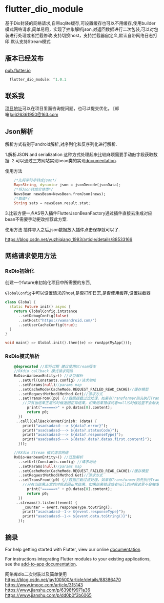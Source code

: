 # flutter_dio_module

基于Dio封装的网络请求,自带sqlite缓存,可设置缓存也可以不用缓存,使用builder模式网络请求,简单易用，实现了抽象解析json,对返回数据进行二次包装,可以对包装进行处理或者拦截修改.支持切换host，支持拦截器自定义,默认自带网络日志打印.默认支持Stream模式

## 版本已经发布
[pub.flutter.io](https://pub.flutter-io.cn/packages/flutter_dio_module/score)
```dart
  flutter_dio_module: ^1.0.1
```

## 联系我
[项目地址](https://gitee.com/xjdd/flutter-rx-dio)可以在项目里面咨询提问题，也可以提交优化，
[邮箱]xj626361950@163.com

## Json解析

解析方式有别于android解析,对序列化和反序列化进行解析.

1.解析JSON and serialization 这种方式处理起来比较麻烦需要手动敲字段获取数据.
2.可以通过三方网站实现bean类的实现[documentation](https://javiercbk.github.io/json_to_dart/).

使用方法

```dart
    /*先将字符串转成json*/
    Map<String, dynamic> json = jsonDecode(jsonData);
    /*将Json转成实体类*/
    NewsBean newsBean=NewsBean.fromJson(news);
    /*取值*/
    String sats = newsBean.result.stat;
```

3.比较方便一点AS导入插件FlutterJsonBeanFactory通过插件直接去生成对应bean不需要手动更改推荐此方案.

使用方法 插件导入之后,json数据放入插件点击保存就可以了.

https://blog.csdn.net/yuzhiqiang_1993/article/details/88533166

## 网络请求使用方法

### RxDio初始化

创建一个future来初始化项目中所需要的东西,

`GlobalConfig`中可以设置请求的host,是否打印日志,是否使用缓存,设置拦截器

```dart
class Global {
  static Future init() async {
    return GlobalConfig.intstance
      ..setDebugConfig(false)
      ..setHost("https://wanandroid.com/")
      ..setUserCacheConfig(true);
  }
}

void main() => Global.init().then((e) => runApp(MyApp()));
```

### RxDio模式解析 

```dart
    @deprecated //即将过期 建议使用Stream版本
    //RXdio callback 模式请求网络
    RxDio<WanbeanEntity>() //泛型解析
      ..setUrl(Constants.config) //请求地址
      ..setParams(null)//params map
      ..setCacheMode(CacheMode.REQUEST_FAILED_READ_CACHE)//缓存模型
      ..setRequestMethod(Method.Get)//请求方式
      ..setTransFrom((p0) {//数据拦截过滤处理，如果有Transformer则先执行Transformer后在执行callBack。
        //只有当结果正常的时候返回正常结果，如果结果错误或者null的时候这里不会触发
          print("======>" + p0.datas[0].content);
          return p0;
      })
     ..call(CallBack(onNetFinish: (data) {
        print("asadsadasd---> ${data?.error}");
        print("asadsadasd---> ${data?.statusCode}");
        print("asadsadasd---> ${data?.responseType}");
        print("asadsadasd---> ${data?.data?.datas.first.content}");
      }));
```

```dart
    //RXdio Stream 模式请求网络
    RxDio<WanbeanEntity>() //泛型解析
      ..setUrl(Constants.config) //请求地址
      ..setParams(null)//params map
      ..setCacheMode(CacheMode.REQUEST_FAILED_READ_CACHE)//缓存模型
      ..setRequestMethod(Method.Get)//请求方式
      ..setTransFrom((p0) {//数据拦截过滤处理，如果有Transformer则先执行Transformer后在执行callBack。
        //只有当结果正常的时候返回正常结果，如果结果错误或者null的时候这里不会触发
          print("======>" + p0.datas[0].content);
          return p0;
      })
     ..streams().listen((event) {
        _counter = event.responseType.toString();
        print("asadsadasd--1-> ${event.responseType}");
        print("asadsadasd--1-> ${event.data.toString()}");
      });
```



## 摘录

For help getting started with Flutter, view our online
[documentation](https://flutter.dev/).

For instructions integrating Flutter modules to your existing applications,
see the [add-to-app documentation](https://flutter.dev/docs/development/add-to-app).

网络库dio二次封装以及简单使用
https://blog.csdn.net/jay100500/article/details/88386470
https://www.imooc.com/article/315143
https://www.jianshu.com/p/6398f9971a36
https://www.jianshu.com/p/dd0b0f3b6065
